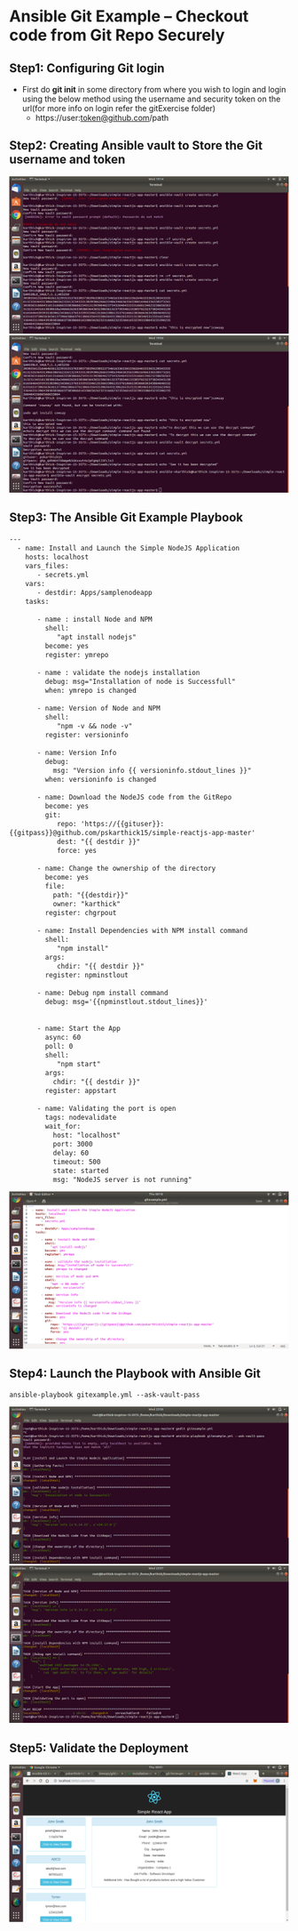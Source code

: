 # Ansible Git Example – Checkout code from Git Repo Securely

## Step1: Configuring Git login
- First do **git init** in some directory from where you wish to login and login using the below method using the username and security token on the url(for more info on login refer the gitExercise folder)
  - https://user:token@github.com/path

## Step2:  Creating Ansible vault to Store the Git username and token
<img src="https://github.com/kuluruvineeth/Devops/blob/main/ansiblePlaybookExercise/screenshots/1.png">
<img src="https://github.com/kuluruvineeth/Devops/blob/main/ansiblePlaybookExercise/screenshots/2.png">

## Step3:  The Ansible Git Example Playbook
```
---
  - name: Install and Launch the Simple NodeJS Application
    hosts: localhost
    vars_files:
       - secrets.yml
    vars:
       - destdir: Apps/samplenodeapp
    tasks:

       - name : install Node and NPM
         shell:
            "apt install nodejs"
         become: yes
         register: ymrepo

       - name : validate the nodejs installation
         debug: msg="Installation of node is Successfull"
         when: ymrepo is changed

       - name: Version of Node and NPM
         shell:
            "npm -v && node -v"
         register: versioninfo

       - name: Version Info
         debug:
           msg: "Version info {{ versioninfo.stdout_lines }}"
         when: versioninfo is changed

       - name: Download the NodeJS code from the GitRepo
         become: yes
         git:
            repo: 'https://{{gituser}}:{{gitpass}}@github.com/pskarthick15/simple-reactjs-app-master'
            dest: "{{ destdir }}"
            force: yes

       - name: Change the ownership of the directory
         become: yes
         file:
           path: "{{destdir}}"
           owner: "karthick"
         register: chgrpout

       - name: Install Dependencies with NPM install command
         shell:
            "npm install"
         args:
            chdir: "{{ destdir }}"
         register: npminstlout

       - name: Debug npm install command
         debug: msg='{{npminstlout.stdout_lines}}'


       - name: Start the App
         async: 60
         poll: 0
         shell:
            "npm start"
         args:
           chdir: "{{ destdir }}"
         register: appstart

       - name: Validating the port is open
         tags: nodevalidate
         wait_for:
           host: "localhost"
           port: 3000
           delay: 60
           timeout: 500
           state: started
           msg: "NodeJS server is not running"
```
<img src="https://github.com/kuluruvineeth/Devops/blob/main/ansiblePlaybookExercise/screenshots/3.png">


## Step4:  Launch the Playbook with Ansible Git
```
ansible-playbook gitexample.yml --ask-vault-pass
```
<img src="https://github.com/kuluruvineeth/Devops/blob/main/ansiblePlaybookExercise/screenshots/4.png">
<img src="https://github.com/kuluruvineeth/Devops/blob/main/ansiblePlaybookExercise/screenshots/5.png">

## Step5: Validate the Deployment
<img src="https://github.com/kuluruvineeth/Devops/blob/main/ansiblePlaybookExercise/screenshots/6.png">
